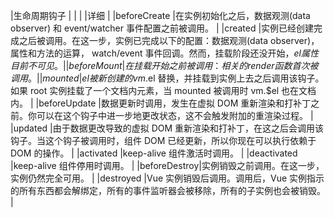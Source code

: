 |生命周期钩子																																																																																|
|																																																																																						|
|详细																																																																																				|
|beforeCreate	|在实例初始化之后，数据观测(data observer) 和 event/watcher 事件配置之前被调用。																																														|
|created			|实例已经创建完成之后被调用。在这一步，实例已完成以下的配置：数据观测(data observer)，属性和方法的运算， watch/event 事件回调。然而，挂载阶段还没开始，$el 属性目前不可见。	|
|beforeMount	|在挂载开始之前被调用：相关的 render 函数首次被调用。																																																												|
|mounted			|el 被新创建的 vm.$el 替换，并挂载到实例上去之后调用该钩子。如果 root 实例挂载了一个文档内元素，当 mounted 被调用时 vm.$el 也在文档内。																			|
|beforeUpdate	|数据更新时调用，发生在虚拟 DOM 重新渲染和打补丁之前。你可以在这个钩子中进一步地更改状态，这不会触发附加的重渲染过程。																											|
|updated			|由于数据更改导致的虚拟 DOM 重新渲染和打补丁，在这之后会调用该钩子。当这个钩子被调用时，组件 DOM 已经更新，所以你现在可以执行依赖于 DOM 的操作。														|
|activated		|keep-alive 组件激活时调用。																																																																								|
|deactivated	|keep-alive 组件停用时调用。																																																																								|
|beforeDestroy|实例销毁之前调用。在这一步，实例仍然完全可用。																																																															|
|destroyed		|Vue 实例销毁后调用。调用后，Vue 实例指示的所有东西都会解绑定，所有的事件监听器会被移除，所有的子实例也会被销毁。																														|